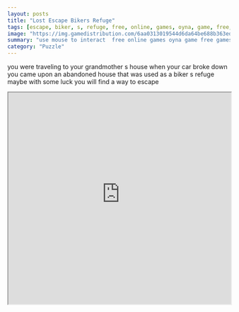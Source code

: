```yaml
---
layout: posts
title: "Lost Escape Bikers Refuge"
tags: [escape, biker, s, refuge, free, online, games, oyna, game, free, games, play, play, games]
image: "https://img.gamedistribution.com/6aa0313019544d6da64be688b363edf1.jpg"
summary: "use mouse to interact  free online games oyna game free games play play games"
category: "Puzzle"
---
```


you were traveling to your grandmother s house when your car broke down you came upon an abandoned house that was used as a biker s refuge maybe with some luck you will find a way to escape

<iframe width="100%" height="480px;" src="https://flash.gamedistribution.com?game=6aa0313019544d6da64be688b363edf1"></iframe>
